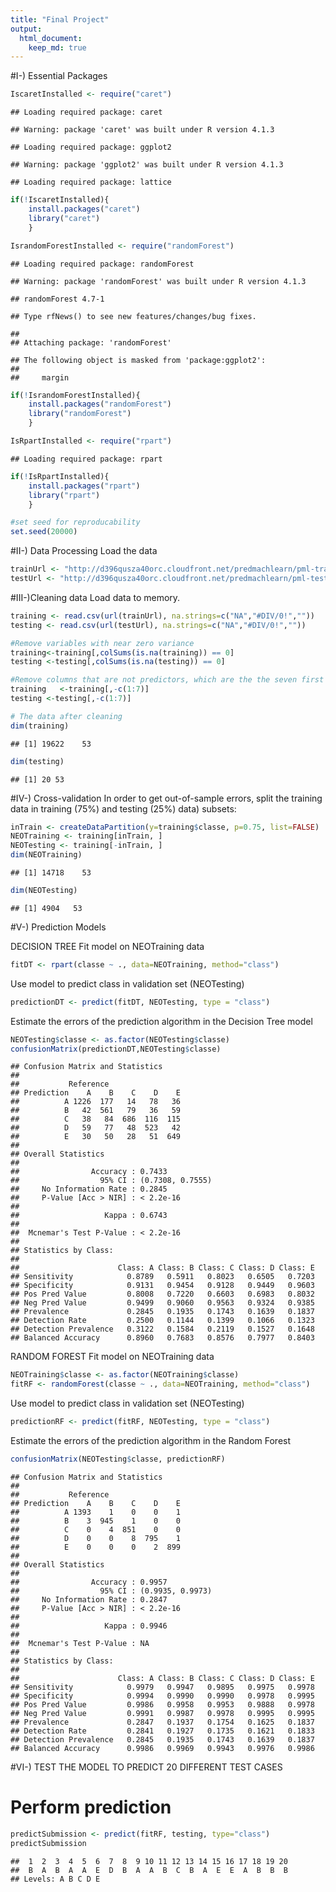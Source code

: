 ```yaml
---
title: "Final Project"
output:   
  html_document:
    keep_md: true
---
```




#I-) Essential Packages

```r
IscaretInstalled <- require("caret")
```

```
## Loading required package: caret
```

```
## Warning: package 'caret' was built under R version 4.1.3
```

```
## Loading required package: ggplot2
```

```
## Warning: package 'ggplot2' was built under R version 4.1.3
```

```
## Loading required package: lattice
```

```r
if(!IscaretInstalled){
    install.packages("caret")
    library("caret")
    }

IsrandomForestInstalled <- require("randomForest")
```

```
## Loading required package: randomForest
```

```
## Warning: package 'randomForest' was built under R version 4.1.3
```

```
## randomForest 4.7-1
```

```
## Type rfNews() to see new features/changes/bug fixes.
```

```
## 
## Attaching package: 'randomForest'
```

```
## The following object is masked from 'package:ggplot2':
## 
##     margin
```

```r
if(!IsrandomForestInstalled){
    install.packages("randomForest")
    library("randomForest")
    }

IsRpartInstalled <- require("rpart")        
```

```
## Loading required package: rpart
```

```r
if(!IsRpartInstalled){
    install.packages("rpart")
    library("rpart")
    }

#set seed for reproducability
set.seed(20000)
```

#II-) Data Processing
Load the data

```r
trainUrl <- "http://d396qusza40orc.cloudfront.net/predmachlearn/pml-training.csv"   
testUrl <- "http://d396qusza40orc.cloudfront.net/predmachlearn/pml-testing.csv" 
```

#III-)Cleaning data 
Load data to memory.

```r
training <- read.csv(url(trainUrl), na.strings=c("NA","#DIV/0!",""))  
testing <- read.csv(url(testUrl), na.strings=c("NA","#DIV/0!",""))

#Remove variables with near zero variance
training<-training[,colSums(is.na(training)) == 0]
testing <-testing[,colSums(is.na(testing)) == 0]

#Remove columns that are not predictors, which are the the seven first columns
training   <-training[,-c(1:7)]
testing <-testing[,-c(1:7)]

# The data after cleaning
dim(training)
```

```
## [1] 19622    53
```

```r
dim(testing)
```

```
## [1] 20 53
```
#IV-) Cross-validation
In order to get out-of-sample errors, split the training data in training (75%) and testing (25%) data) subsets:

```r
inTrain <- createDataPartition(y=training$classe, p=0.75, list=FALSE)    
NEOTraining <- training[inTrain, ]
NEOTesting <- training[-inTrain, ]  
dim(NEOTraining)
```

```
## [1] 14718    53
```

```r
dim(NEOTesting) 
```

```
## [1] 4904   53
```

#V-) Prediction Models

DECISION TREE
Fit model on NEOTraining data

```r
fitDT <- rpart(classe ~ ., data=NEOTraining, method="class")
```
Use model to predict class in validation set (NEOTesting)

```r
predictionDT <- predict(fitDT, NEOTesting, type = "class")
```
Estimate the errors of the prediction algorithm in the Decision Tree model

```r
NEOTesting$classe <- as.factor(NEOTesting$classe)
confusionMatrix(predictionDT,NEOTesting$classe)
```

```
## Confusion Matrix and Statistics
## 
##           Reference
## Prediction    A    B    C    D    E
##          A 1226  177   14   78   36
##          B   42  561   79   36   59
##          C   38   84  686  116  115
##          D   59   77   48  523   42
##          E   30   50   28   51  649
## 
## Overall Statistics
##                                           
##                Accuracy : 0.7433          
##                  95% CI : (0.7308, 0.7555)
##     No Information Rate : 0.2845          
##     P-Value [Acc > NIR] : < 2.2e-16       
##                                           
##                   Kappa : 0.6743          
##                                           
##  Mcnemar's Test P-Value : < 2.2e-16       
## 
## Statistics by Class:
## 
##                      Class: A Class: B Class: C Class: D Class: E
## Sensitivity            0.8789   0.5911   0.8023   0.6505   0.7203
## Specificity            0.9131   0.9454   0.9128   0.9449   0.9603
## Pos Pred Value         0.8008   0.7220   0.6603   0.6983   0.8032
## Neg Pred Value         0.9499   0.9060   0.9563   0.9324   0.9385
## Prevalence             0.2845   0.1935   0.1743   0.1639   0.1837
## Detection Rate         0.2500   0.1144   0.1399   0.1066   0.1323
## Detection Prevalence   0.3122   0.1584   0.2119   0.1527   0.1648
## Balanced Accuracy      0.8960   0.7683   0.8576   0.7977   0.8403
```

RANDOM FOREST
Fit model on NEOTraining data

```r
NEOTraining$classe <- as.factor(NEOTraining$classe)
fitRF <- randomForest(classe ~ ., data=NEOTraining, method="class")
```
Use model to predict class in validation set (NEOTesting)

```r
predictionRF <- predict(fitRF, NEOTesting, type = "class")
```
Estimate the errors of the prediction algorithm in the Random Forest

```r
confusionMatrix(NEOTesting$classe, predictionRF)
```

```
## Confusion Matrix and Statistics
## 
##           Reference
## Prediction    A    B    C    D    E
##          A 1393    1    0    0    1
##          B    3  945    1    0    0
##          C    0    4  851    0    0
##          D    0    0    8  795    1
##          E    0    0    0    2  899
## 
## Overall Statistics
##                                           
##                Accuracy : 0.9957          
##                  95% CI : (0.9935, 0.9973)
##     No Information Rate : 0.2847          
##     P-Value [Acc > NIR] : < 2.2e-16       
##                                           
##                   Kappa : 0.9946          
##                                           
##  Mcnemar's Test P-Value : NA              
## 
## Statistics by Class:
## 
##                      Class: A Class: B Class: C Class: D Class: E
## Sensitivity            0.9979   0.9947   0.9895   0.9975   0.9978
## Specificity            0.9994   0.9990   0.9990   0.9978   0.9995
## Pos Pred Value         0.9986   0.9958   0.9953   0.9888   0.9978
## Neg Pred Value         0.9991   0.9987   0.9978   0.9995   0.9995
## Prevalence             0.2847   0.1937   0.1754   0.1625   0.1837
## Detection Rate         0.2841   0.1927   0.1735   0.1621   0.1833
## Detection Prevalence   0.2845   0.1935   0.1743   0.1639   0.1837
## Balanced Accuracy      0.9986   0.9969   0.9943   0.9976   0.9986
```

#VI-) TEST THE MODEL TO PREDICT 20 DIFFERENT TEST CASES
# Perform prediction

```r
predictSubmission <- predict(fitRF, testing, type="class")
predictSubmission
```

```
##  1  2  3  4  5  6  7  8  9 10 11 12 13 14 15 16 17 18 19 20 
##  B  A  B  A  A  E  D  B  A  A  B  C  B  A  E  E  A  B  B  B 
## Levels: A B C D E
```
